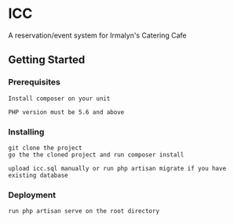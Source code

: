 # ICC 

A reservation/event system for Irmalyn's Catering Cafe

## Getting Started

### Prerequisites

```
Install composer on your unit
```

```
PHP version must be 5.6 and above
```

### Installing

```
git clone the project
go the the cloned project and run composer install
```

```
upload icc.sql manually or run php artisan migrate if you have existing database
```

### Deployment

```
run php artisan serve on the root directory
```
